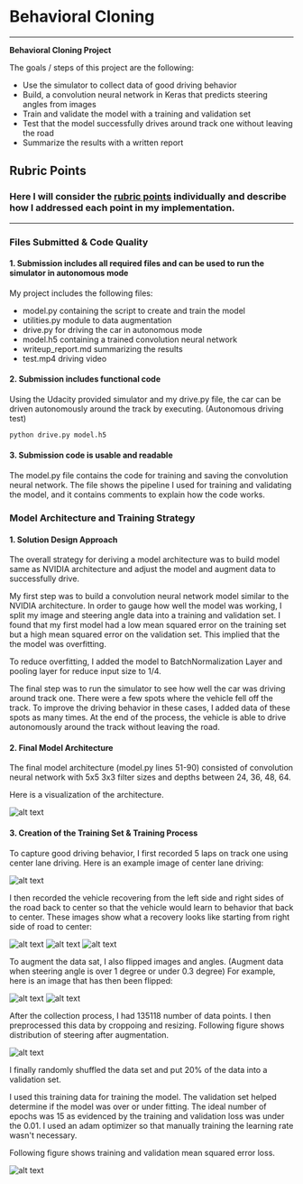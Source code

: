 # **Behavioral Cloning**
---

**Behavioral Cloning Project**

The goals / steps of this project are the following:
* Use the simulator to collect data of good driving behavior
* Build, a convolution neural network in Keras that predicts steering angles from images
* Train and validate the model with a training and validation set
* Test that the model successfully drives around track one without leaving the road
* Summarize the results with a written report


[//]: # (Image References)

[model]: ./images/model.png "Model Visualization"
[first_example]: ./images/center_1.jpg "Training data"
[recovery1]: ./images/recovery_1.jpg "Recovery Image"
[recovery2]: ./images/recovery_2.jpg "Recovery Image"
[recovery3]: ./images/recovery_3.jpg "Recovery Image"
[normal]: ./images/normal.jpg "Normal Image"
[flipped]: ./images/flipped.jpg "Flipped Image"
[distribution]: ./images/data_distribution.png "distribution"
[loss]: ./images/12th_loss_aug.png "loss"

## Rubric Points
### Here I will consider the [rubric points](https://review.udacity.com/#!/rubrics/432/view) individually and describe how I addressed each point in my implementation.  

---
### Files Submitted & Code Quality

#### 1. Submission includes all required files and can be used to run the simulator in autonomous mode

My project includes the following files:
* model.py containing the script to create and train the model
* utilities.py module to data augmentation
* drive.py for driving the car in autonomous mode
* model.h5 containing a trained convolution neural network
* writeup_report.md summarizing the results
* test.mp4 driving video

#### 2. Submission includes functional code
Using the Udacity provided simulator and my drive.py file, the car can be driven autonomously around the track by executing. (Autonomous driving test)

```sh
python drive.py model.h5
```

#### 3. Submission code is usable and readable

The model.py file contains the code for training and saving the convolution neural network. The file shows the pipeline I used for training and validating the model, and it contains comments to explain how the code works.

### Model Architecture and Training Strategy

#### 1. Solution Design Approach
The overall strategy for deriving a model architecture was to build model same as NVIDIA architecture and adjust the model and augment data to successfully drive.

My first step was to build a convolution neural network model similar to the NVIDIA architecture.
In order to gauge how well the model was working, I split my image and steering angle data into a training and validation set. I found that my first model had a low mean squared error on the training set but a high mean squared error on the validation set. This implied that the the model was overfitting.

To reduce overfitting, I added the model to BatchNormalization Layer and pooling layer for reduce input size to 1/4.

The final step was to run the simulator to see how well the car was driving around track one. There were a few spots where the vehicle fell off the track. To improve the driving behavior in these cases, I added data of these spots as many times.
At the end of the process, the vehicle is able to drive autonomously around the track without leaving the road.

#### 2. Final Model Architecture

The final model architecture (model.py lines 51-90) consisted of convolution neural network with 5x5 3x3 filter sizes and depths between 24, 36, 48, 64.

Here is a visualization of the architecture.

![alt text][model]

#### 3. Creation of the Training Set & Training Process

To capture good driving behavior, I first recorded 5 laps on track one using center lane driving. Here is an example image of center lane driving:

![alt text][first_example]

I then recorded the vehicle recovering from the left side and right sides of the road back to center so that the vehicle would learn to behavior that back to center.
These images show what a recovery looks like starting from right side of road to center:

![alt text][recovery1]
![alt text][recovery2]
![alt text][recovery3]

To augment the data sat, I also flipped images and angles. (Augment data when steering angle is over 1 degree or under 0.3 degree)
For example, here is an image that has then been flipped:

![alt text][normal]
![alt text][flipped]

After the collection process, I had 135118 number of data points. I then preprocessed this data by croppoing and resizing.
Following figure shows distribution of steering after augmentation.

![alt text][distribution]

I finally randomly shuffled the data set and put 20% of the data into a validation set.

I used this training data for training the model. The validation set helped determine if the model was over or under fitting. The ideal number of epochs was 15 as evidenced by the training and validation loss was under the 0.01. I used an adam optimizer so that manually training the learning rate wasn't necessary.

Following figure shows training and validation mean squared error loss.

![alt text][loss]
